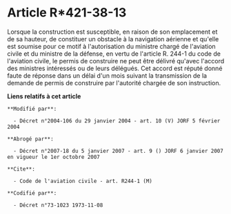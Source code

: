 # Article R*421-38-13

Lorsque la construction est susceptible, en raison de son emplacement et de sa hauteur, de constituer un obstacle à la
navigation aérienne et qu'elle est soumise pour ce motif à l'autorisation du ministre chargé de l'aviation civile et du
ministre de la défense, en vertu de l'article R. 244-1 du code de l'aviation civile, le permis de construire ne peut être
délivré qu'avec l'accord des ministres intéressés ou de leurs délégués. Cet accord est réputé donné faute de réponse dans un
délai d'un mois suivant la transmission de la demande de permis de construire par l'autorité chargée de son instruction.

**Liens relatifs à cet article**

	**Modifié par**:

	  - Décret n°2004-106 du 29 janvier 2004 - art. 10 (V) JORF 5 février 2004

	**Abrogé par**:

	  - Décret n°2007-18 du 5 janvier 2007 - art. 9 () JORF 6 janvier 2007 en vigueur le 1er octobre 2007

	**Cite**:

	  - Code de l'aviation civile - art. R244-1 (M)

	**Codifié par**:

	  - Décret n°73-1023 1973-11-08
